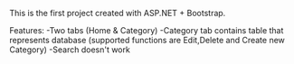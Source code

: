 This is the first project created with ASP.NET + Bootstrap.

Features:
-Two tabs (Home & Category)
-Category tab contains table that represents database (supported functions are Edit,Delete and Create new Category)
-Search doesn't work
